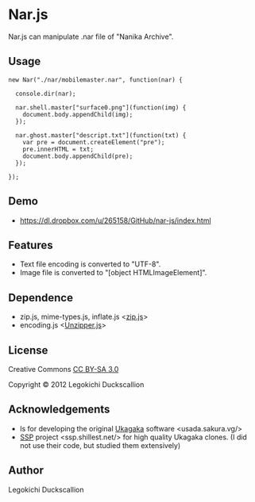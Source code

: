 Nar.js
======================
  Nar.js can manipulate .nar file of "Nanika Archive".

Usage
----------
    new Nar("./nar/mobilemaster.nar", function(nar) {

      console.dir(nar);

      nar.shell.master["surface0.png"](function(img) {
        document.body.appendChild(img);
      });

      nar.ghost.master["descript.txt"](function(txt) {
        var pre = document.createElement("pre");
        pre.innerHTML = txt;
        document.body.appendChild(pre);
      });

    });

Demo
----------
* https://dl.dropbox.com/u/265158/GitHub/nar-js/index.html

Features
----------------
* Text file encoding is converted to "UTF-8".
* Image file is converted to "[object HTMLImageElement]".

Dependence
----------
* zip.js, mime-types.js, inflate.js <[zip.js](http://gildas-lormeau.github.com/zip.js/)>
* encoding.js <[Unzipper.js](https://github.com/polygonplanet/Unzipper.js/tree/master/src)>

License
----------
Creative Commons [CC BY-SA 3.0](http://creativecommons.org/licenses/by-sa/3.0/)

Copyright &copy; 2012 Legokichi Duckscallion

Acknowledgements
----------
* ls for developing the original [Ukagaka](http://usada.sakura.vg/)  software &lt;usada.sakura.vg/&gt;
* [SSP](http://ssp.shillest.net/) project &lt;ssp.shillest.net/&gt; for high quality Ukagaka clones. (I did not use their code, but studied them extensively)

Author
----------
Legokichi Duckscallion